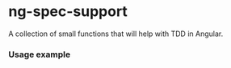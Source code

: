 # ng-spec-support
A collection of small functions that will help with TDD in Angular.

### Usage example


